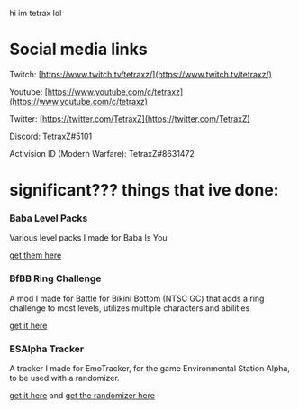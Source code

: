 hi im tetrax lol
# Social media links

Twitch: [https://www.twitch.tv/tetraxz/](https://www.twitch.tv/tetraxz/)

Youtube: [https://www.youtube.com/c/tetraxz](https://www.youtube.com/c/tetraxz)

Twitter: [https://twitter.com/TetraxZ](https://twitter.com/TetraxZ)

Discord: TetraxZ#5101

Activision ID (Modern Warfare): TetraxZ#8631472


# significant??? things that ive done:

### Baba Level Packs
Various level packs I made for Baba Is You

[get them here](https://github.com/TetraxZ/Baba-Level-Packs)

### BfBB Ring Challenge
A mod I made for Battle for Bikini Bottom (NTSC GC) that adds a ring challenge to most levels, utilizes multiple characters and abilities

[get it here](https://github.com/TetraxZ/BfBB-Ring-Challenge)

### ESAlpha Tracker
A tracker I made for EmoTracker, for the game Environmental Station Alpha, to be used with a randomizer.

[get it here](https://tetraxz.github.io/esalpha_tetraxz.zip) and [get the randomizer here](https://www.speedrun.com/tools/ESA_randomizer_5.4_x9sni.zip)
